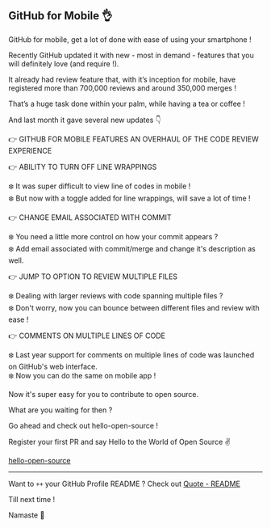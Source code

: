## GitHub for Mobile 👌

GitHub for mobile, get a lot of done with ease of using your smartphone !

Recently GitHub updated it with new - most in demand - features that you will definitely love (and require !).

It already had review feature that, with it’s inception for mobile, have registered more than 700,000 reviews and around 350,000 merges !

That’s a huge task done within your palm, while having a tea or coffee !

And last month it gave several new updates 👇

👉 GITHUB FOR MOBILE FEATURES AN OVERHAUL OF THE CODE REVIEW EXPERIENCE

👉 ABILITY TO TURN OFF LINE WRAPPINGS

❄️ It was super difficult to view line of codes in mobile !</br>
❄️ But now with a toggle added for line wrappings, will save a lot of time !

👉 CHANGE EMAIL ASSOCIATED WITH COMMIT

❄️ You need a little more control on how your commit appears ?</br>
❄️ Add email associated with commit/merge and change it's description as well.

👉 JUMP TO OPTION TO REVIEW MULTIPLE FILES

❄️ Dealing with larger reviews with code spanning multiple files ?</br>
❄️ Don't worry, now you can bounce between different files and review with ease !

👉 COMMENTS ON MULTIPLE LINES OF CODE

❄️ Last year support for comments on multiple lines of code was launched on GitHub's web interface.</br>
❄️ Now you can do the same on mobile app !

Now it's super easy for you to contribute to open source.

What are you waiting for then ?

Go ahead and check out hello-open-source !

Register your first PR and say Hello to the World of Open Source ✌

[hello-open-source](https://github.com/siddharth2016/hello-open-source)

---

Want to `++` your GitHub Profile README ? Check out [Quote - README](https://github.com/marketplace/actions/quote-readme)

Till next time !

Namaste 🙏